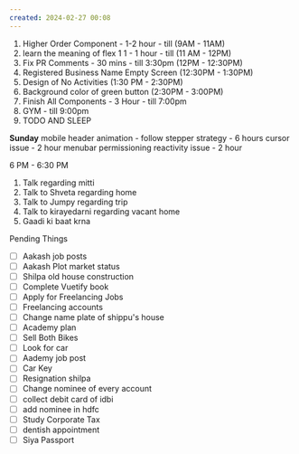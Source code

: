 ```yaml
---
created: 2024-02-27 00:08
---
```


1. Higher Order Component - 1-2 hour - till (9AM - 11AM)
2. learn the meaning of flex 1 1 - 1 hour - till (11 AM - 12PM)
3. Fix PR Comments - 30 mins - till 3:30pm (12PM - 12:30PM)
4. Registered Business Name Empty Screen (12:30PM - 1:30PM)
5. Design of No Activities (1:30 PM - 2:30PM)
6. Background color of green button (2:30PM - 3:00PM)
7. Finish All Components  - 3 Hour - till 7:00pm
8. GYM - till 9:00pm
9. TODO AND SLEEP


**Sunday**
mobile header animation - follow stepper strategy - 6 hours
cursor issue - 2 hour
menubar permissioning reactivity issue - 2 hour



6 PM - 6:30 PM 
1. Talk regarding mitti
3. Talk to Shveta regarding home
4. Talk to Jumpy regarding trip
5. Talk to kirayedarni regarding vacant home
6. Gaadi ki baat krna

Pending Things

- [ ] Aakash job posts
- [ ] Aakash Plot market status
- [ ] Shilpa old house construction
- [ ] Complete Vuetify book
- [ ] Apply for Freelancing Jobs
- [ ] Freelancing accounts
- [ ] Change name plate of shippu's house 
- [ ] Academy plan 
- [ ] Sell Both Bikes
- [ ] Look for car
- [ ] Aademy job post
- [ ] Car Key 
- [ ] Resignation shilpa
- [ ] Change nominee of every account
- [ ] collect debit card of idbi
- [ ] add nominee in hdfc 
- [ ] Study Corporate Tax
- [ ] dentish appointment
- [ ] Siya Passport